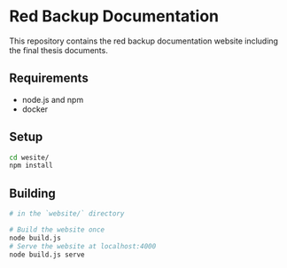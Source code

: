 # Red Backup Documentation

This repository contains the red backup documentation website including the final thesis documents.

## Requirements

* node.js and npm
* docker

## Setup

```bash
cd wesite/
npm install
```

## Building

```bash
# in the `website/` directory

# Build the website once
node build.js
# Serve the website at localhost:4000
node build.js serve
```
